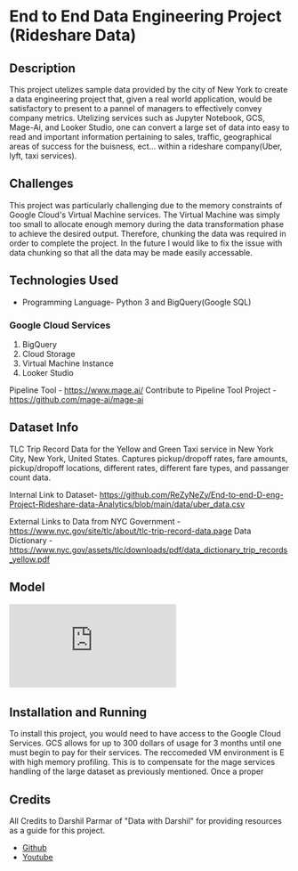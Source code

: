 End to End Data Engineering Project (Rideshare Data)
=====================================================

## Description

This project utelizes sample data provided by the city of New York to create a data engineering project that, given a real world application,
  would be satisfactory to present to a pannel of managers to effectively convey company metrics. Utelizing services such as Jupyter Notebook, GCS, Mage-Ai, and Looker Studio, one can convert a large set of data into easy to read and important information pertaining to sales, traffic, geographical areas of success for the buisness, ect... within a rideshare company(Uber, lyft, taxi services).

  ## Challenges

This project was particularly challenging due to the memory constraints of Google Cloud's Virtual Machine services. The Virtual Machine was simply too small to allocate enough memory during the data transformation phase to achieve the desired output. Therefore, chunking the data was required in order to complete the project. In the future I would like to fix the issue with data chunking so that all the data may be made easily accessable.


## Technologies Used

- Programming Language- Python 3 and BigQuery(Google SQL)


### Google Cloud Services
  
1. BigQuery
2. Cloud Storage
3. Virtual Machine Instance
4. Looker Studio

Pipeline Tool - https://www.mage.ai/
Contribute to Pipeline Tool Project - https://github.com/mage-ai/mage-ai

## Dataset Info

TLC Trip Record Data for the Yellow and Green Taxi service in New York City, New York, United States. Captures pickup/dropoff rates, fare amounts, pickup/dropoff locations, different rates, different fare types, and passanger count data. 

Internal Link to Dataset- https://github.com/ReZyNeZy/End-to-end-D-eng-Project-Rideshare-data-Analytics/blob/main/data/uber_data.csv

External Links to Data from NYC Government - https://www.nyc.gov/site/tlc/about/tlc-trip-record-data.page
Data Dictionary - https://www.nyc.gov/assets/tlc/downloads/pdf/data_dictionary_trip_records_yellow.pdf

## Model

![](https://github.com/ReZyNeZy/End-to-end-D-eng-Project-Rideshare-data-Analytics/blob/main/data_model.pdf)

## Installation and Running

To install this project, you would need to have access to the Google Cloud Services. GCS allows for up to 300 dollars of usage for 3 months until one must begin to pay for their services. The reccomeded VM environment is E with high memory profiling. This is to compensate for the mage services handling of the large dataset as previously mentioned. Once a proper 

## Credits
All Credits to Darshil Parmar of "Data with Darshil" for providing resources as a guide for this project.

- <a href="https://github.com/darshilparmar/uber-etl-pipeline-data-engineering-project">Github</a>
- <a href="https://www.youtube.com/watch?v=WpQECq5Hx9g">Youtube</a>



